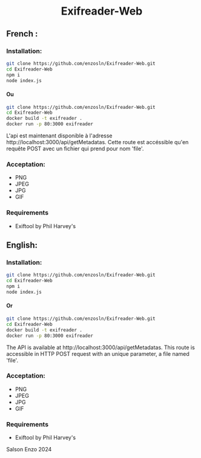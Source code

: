 <h1 align='center'>Exifreader-Web</h1>

## French :
### Installation:
```bash
git clone https://github.com/enzosln/Exifreader-Web.git
cd Exifreader-Web
npm i
node index.js
```
#### Ou
```bash
git clone https://github.com/enzosln/Exifreader-Web.git
cd Exifreader-Web
docker build -t exifreader .
docker run -p 80:3000 exifreader
```
L'api est maintenant disponible à l'adresse http://localhost:3000/api/getMetadatas.
Cette route est accéssible qu'en requête POST avec un fichier qui prend pour nom 'file'.

### Acceptation:
- PNG
- JPEG
- JPG
- GIF

### Requirements
- Exiftool by Phil Harvey's

## English:
### Installation:
```bash
git clone https://github.com/enzosln/Exifreader-Web.git
cd Exifreader-Web
npm i
node index.js
```
#### Or
```bash
git clone https://github.com/enzosln/Exifreader-Web.git
cd Exifreader-Web
docker build -t exifreader .
docker run -p 80:3000 exifreader
```
The API is available at http://localhost:3000/api/getMetadatas.
This route is accessible in HTTP POST request with an unique parameter, a file named 'file'.

### Acceptation:
- PNG
- JPEG
- JPG
- GIF

### Requirements
- Exiftool by Phil Harvey's

Salson Enzo 2024
